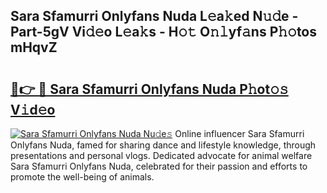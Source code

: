 ## Sara Sfamurri Onlyfans Nuda L𝚎a𝚔ed N𝚞𝚍e - Part-5gV Vi𝚍𝚎o L𝚎a𝚔s - H𝚘𝚝 O𝚗𝚕yf𝚊ns P𝚑𝚘tos mHqvZ

# <h2><a href="http://kf8nra1.oniu.top/?m=Sara+Sfamurri+Onlyfans+Nuda">🔗👉 🔴 Sara Sfamurri Onlyfans Nuda P𝚑ot𝚘𝚜 V𝚒d𝚎o</a></h2>

[![Sara Sfamurri Onlyfans Nuda Nu𝚍e𝚜](https://i.imgur.com/0qMVB7G.gif)](http://kf8nra1.oniu.top/?m=Sara+Sfamurri+Onlyfans+Nuda)
Online influencer Sara Sfamurri Onlyfans Nuda, famed for sharing dance and lifestyle knowledge, through presentations and personal vlogs. Dedicated advocate for animal welfare Sara Sfamurri Onlyfans Nuda, celebrated for their passion and efforts to promote the well-being of animals.  
